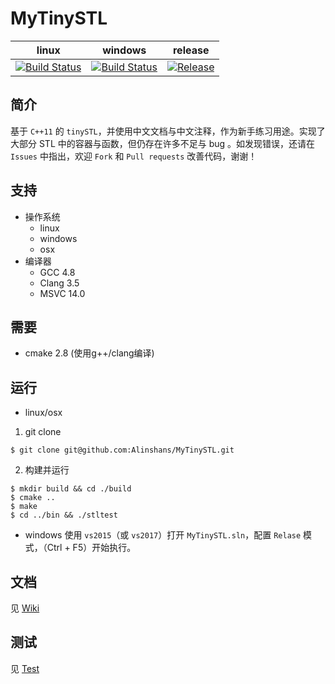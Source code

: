MyTinySTL
=========

| linux   |  windows  | release  |
|:-------:|:---------:|:--------:|
|[![Build Status](https://travis-ci.org/Alinshans/MyTinySTL.svg?branch=master)](https://travis-ci.org/Alinshans/MyTinySTL)|[![Build Status](https://ci.appveyor.com/api/projects/status/github/Alinshans/MyTinySTL?branch=master&svg=true)](https://ci.appveyor.com/project/Alinshans/mytinystl)|[![Release](https://github.com/Alinshans/MyTinySTL/blob/master/release.png)](https://github.com/Alinshans/MyTinySTL/releases)|

## 简介
   基于 `C++11` 的 `tinySTL`，并使用中文文档与中文注释，作为新手练习用途。实现了大部分 STL 中的容器与函数，但仍存在许多不足与 bug 。如发现错误，还请在 `Issues` 中指出，欢迎 `Fork` 和 `Pull requests` 改善代码，谢谢！<br>

## 支持

* 操作系统
  * linux
  * windows
  * osx
* 编译器
  * GCC 4.8
  * Clang 3.5 
  * MSVC 14.0 

## 需要
  * cmake 2.8 (使用g++/clang编译)

## 运行

  * linux/osx
  1. git clone
```shell
$ git clone git@github.com:Alinshans/MyTinySTL.git
```
  2. 构建并运行
```shell
$ mkdir build && cd ./build
$ cmake ..
$ make
$ cd ../bin && ./stltest
```

  * windows
  使用 `vs2015`（或 `vs2017`）打开 `MyTinySTL.sln`，配置 `Relase` 模式，（Ctrl + F5）开始执行。
  
## 文档
  见 [Wiki](https://github.com/Alinshans/MyTinySTL/wiki)

## 测试
  见 [Test](https://github.com/Alinshans/MyTinySTL/tree/master/Test)

  
